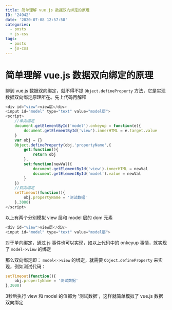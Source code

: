 ```yaml
---
title: 简单理解 vue.js 数据双向绑定的原理
ID: '24942'
date: '2020-07-08 12:57:58'
categories:
  - posts
  - js-css
tags:
  - posts
  - js-css
---
```


# 简单理解 vue.js 数据双向绑定的原理

聊到 vue.js 数据双向绑定，就不得不提 `Object.defineProperty` 方法，它是实现数据双向绑定原理所在。先上代码再解释

``` js 
<div id="view">view层</div>
<input id="model" type="text" value="model层">
<script>
    //单向绑定
    document.getElementById('model').onkeyup = function(e){
        document.getElementById('view').innerHTML = e.target.value
    }
    var obj = {}
    Object.defineProperty(obj,'propertyName',{
        get:function(){
            return obj
        },
        set:function(newVal){
            document.getElementById('view').innerHTML = newVal
            document.getElementById('model').value = newVal
        }
    })
    //双向绑定
    setTimeout(function(){
        obj.propertyName = '测试数据'
    },3000)
</script>
```

以上有两个分别模拟 view 层和 model 层的 dom 元素

``` js 
<div id="view">view层</div>
<input id="model" type="text" value="model层">
```

对于单向绑定，通过 js 事件也可以实现，如以上代码中的 onkeyup 事情，就实现了 `model->view` 的绑定

那么双向绑定即： `model<->view` 的绑定，就需要 `Object.defineProperty` 来实现，例如测试代码：

``` js 
setTimeout(function(){
    obj.propertyName = '测试数据'
},3000)
```

3秒后执行 view 和 model 的值都为 '测试数据'，这样就简单模拟了 vue.js 数据双向绑定
 
 
 
 
 
 
 
 
 
 
 
 
 
 
 
 
 
 
 
